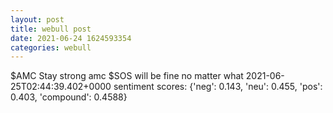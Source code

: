 ```yaml
--- 
layout: post 
title: webull post 
date: 2021-06-24 1624593354 
categories: webull 
--- 
```

$AMC Stay strong amc  $SOS will be fine no matter what	2021-06-25T02:44:39.402+0000
sentiment scores: {'neg': 0.143, 'neu': 0.455, 'pos': 0.403, 'compound': 0.4588}